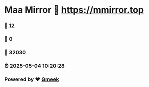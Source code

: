 # Maa Mirror :link: https://mmirror.top 
### :page_facing_up: [12](https://mmirror.top/tag.html) 
### :speech_balloon: 0 
### :hibiscus: 32030 
### :alarm_clock: 2025-05-04 10:20:28 
### Powered by :heart: [Gmeek](https://github.com/Meekdai/Gmeek)
